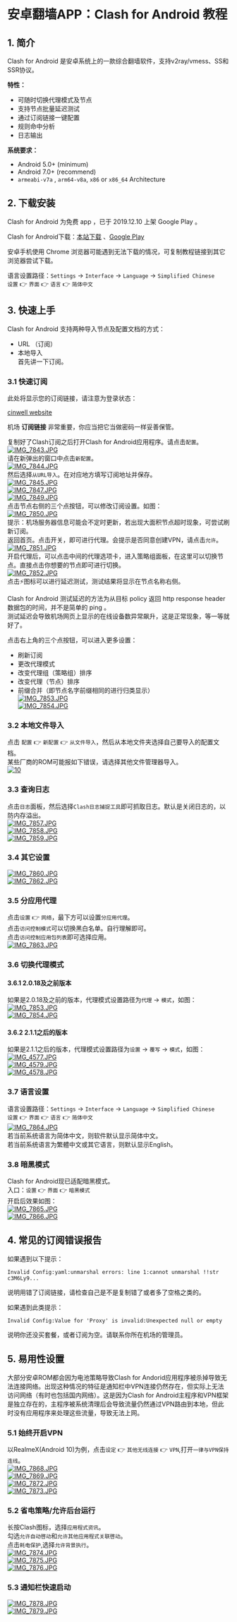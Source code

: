# 安卓翻墙APP：Clash for Android 教程

1\. 简介
------
Clash for Android 是安卓系统上的一款综合翻墙软件，支持v2ray/vmess、SS和SSR协议。 
 


**特性：**

*   可随时切换代理模式及节点
*   支持节点批量延迟测试
*   通过订阅链接一键配置
*   规则命中分析
*   日志输出

**系统要求：**

- Android 5.0+ (minimum)
- Android 7.0+ (recommend)
- `armeabi-v7a` , `arm64-v8a`, `x86` or `x86_64` Architecture


2\. 下载安装
--------
Clash for Android 为免费 app ，已于 2019.12.10 上架 Google Play 。

Clash for Android下载：[本站下载](https://v2free.org/ssr-download/clash.apk ':ignore') 、[Google Play](https://play.google.com/store/apps/details?id=com.github.kr328.clash)
 
安卓手机使用 Chrome 浏览器可能遇到无法下载的情况，可复制教程链接到其它浏览器尝试下载。
  
语言设置路径：`Settings` → `Interface` → `Language` → `Simplified Chinese`  
`设置` 👉 `界面` 👉 `语言` 👉 `简体中文`  


3\. 快速上手
--------

Clash for Android 支持两种导入节点及配置文档的方式：

*   URL （订阅）
*   本地导入  
    首先讲一下订阅。

### 3.1 快速订阅

此处将显示您的订阅链接，请注意为登录状态：

[cinwell website](/sublink?type=clash ':include :type=markdown')

机场 **订阅链接** 非常重要，你应当把它当做密码一样妥善保管。
  
复制好了Clash订阅之后打开Clash for Android应用程序。请点击`配置`。  
[![IMG_7843.JPG](/Clash_files/1072376875.jpg "IMG_7843.JPG")](/Clash_files/1072376875.jpg)  
请在新弹出的窗口中点击`新配置`。  
[![IMG_7844.JPG](/Clash_files/1118270140.jpg "IMG_7844.JPG")](/Clash_files/1118270140.jpg)  
然后选择`从URL导入`。在对应地方填写订阅地址并保存。  
[![IMG_7845.JPG](/Clash_files/2169466048.jpg "IMG_7845.JPG")](/Clash_files/2169466048.jpg)  
[![IMG_7847.JPG](/Clash_files/3843008539.jpg "IMG_7847.JPG")](/Clash_files/3843008539.jpg)  
[![IMG_7849.JPG](/Clash_files/932669651.jpg "IMG_7849.JPG")](/Clash_files/932669651.jpg)  
点击节点右侧的三个点按钮，可以修改订阅设置。如图：  
[![IMG_7850.JPG](/Clash_files/1168337143.jpg "IMG_7850.JPG")](/Clash_files/1168337143.jpg)  
提示：机场服务器信息可能会不定时更新，若出现大面积节点超时现象，可尝试刷新订阅。  
返回首页。点击开关，即可进行代理。会提示是否同意创建VPN，请点击`允许`。  
[![IMG_7851.JPG](/Clash_files/2409469823.jpg "IMG_7851.JPG")](/Clash_files/2409469823.jpg)  
开启代理后，可以点击中间的代理选项卡，进入策略组面板，在这里可以切换节点。直接点击你想要的节点即可进行切换。  
[![IMG_7852.JPG](/Clash_files/2753500055.jpg "IMG_7852.JPG")](/Clash_files/2753500055.jpg)  
点击⚡图标可以进行延迟测试，测试结果将显示在节点名称右侧。  

Clash for Android 测试延迟的方法为从目标 policy 返回 http response header 数据包的时间，并不是简单的 ping 。  
测试延迟会导致机场网页上显示的在线设备数异常飙升，这是正常现象，等一等就好了。

  
点击右上角的三个点按钮，可以进入更多设置：

*   刷新订阅
*   更改代理模式
*   改变代理组（策略组）排序
*   改变代理（节点）排序
*   前缀合并（即节点名字前缀相同的进行归类显示）  
    [![IMG_7853.JPG](/Clash_files/550116317.jpg "IMG_7853.JPG")](/Clash_files/550116317.jpg)  
    [![IMG_7854.JPG](/Clash_files/838427780.jpg "IMG_7854.JPG")](/Clash_files/838427780.jpg)

### 3.2 本地文件导入

点击 `配置` 👉 `新配置` 👉 `从文件导入`，然后从本地文件夹选择自己要导入的配置文档。  
某些厂商的ROM可能报如下错误，请选择其他文件管理器导入。  
[![10](/Clash_files/romfault.png)](/Clash_files/romfault.png)

### 3.3 查询日志

点击`日志`面板，然后选择`Clash日志捕捉工具`即可抓取日志。默认是关闭日志的，以防内存溢出。  
[![IMG_7857.JPG](/Clash_files/1404728428.jpg "IMG_7857.JPG")](/Clash_files/1404728428.jpg)  
[![IMG_7858.JPG](/Clash_files/1836797657.jpg "IMG_7858.JPG")](/Clash_files/1836797657.jpg)  
[![IMG_7859.JPG](/Clash_files/2336060890.jpg "IMG_7859.JPG")](/Clash_files/2336060890.jpg)

### 3.4 其它设置

[![IMG_7860.JPG](/Clash_files/3789481771.jpg "IMG_7860.JPG")](/Clash_files/3789481771.jpg)  
[![IMG_7862.JPG](/Clash_files/454476014.jpg "IMG_7862.JPG")](/Clash_files/454476014.jpg)

### 3.5 分应用代理

点击`设置` 👉 `网络`，最下方可以设置`分应用代理`。  
点击`访问控制模式`可以切换黑白名单。自行理解即可。  
点击`访问控制应用包列表`即可选择应用。  
[![IMG_7863.JPG](/Clash_files/1278124387.jpg "IMG_7863.JPG")](/Clash_files/1278124387.jpg)

### 3.6 切换代理模式

#### 3.6.1 2.0.18及之前版本

如果是2.0.18及之前的版本，代理模式设置路径为`代理` → `模式`，如图：  
[![IMG_7853.JPG](/Clash_files/550116317.jpg "IMG_7853.JPG")](/Clash_files/550116317.jpg)  
[![IMG_7854.JPG](/Clash_files/838427780.jpg "IMG_7854.JPG")](/Clash_files/838427780.jpg)

#### 3.6.2 2.1.1之后的版本

如果是2.1.1之后的版本，代理模式设置路径为`设置` → `覆写` → `模式`，如图：  
[![IMG_4577.JPG](/Clash_files/1118590743.jpg "IMG_4577.JPG")](/Clash_files/1118590743.jpg)  
[![IMG_4579.JPG](/Clash_files/3855851416.jpg "IMG_4579.JPG")](/Clash_files/3855851416.jpg)  
[![IMG_4578.JPG](/Clash_files/1753717891.jpg "IMG_4578.JPG")](/Clash_files/1753717891.jpg)

### 3.7 语言设置

语言设置路径：`Settings` → `Interface` → `Language` → `Simplified Chinese`  
`设置` 👉 `界面` 👉 `语言` 👉 `简体中文`  
[![IMG_7864.JPG](/Clash_files/3362312117.jpg "IMG_7864.JPG")](/Clash_files/3362312117.jpg)  
若当前系统语言为简体中文，则软件默认显示简体中文。  
若当前系统语言为繁體中文或其它语言，则默认显示English。

### 3.8 暗黑模式

Clash for Android现已适配暗黑模式。  
入口：`设置` 👉 `界面` 👉 `暗黑模式`  
开启后效果如图：  
[![IMG_7865.JPG](/Clash_files/59156606.jpg "IMG_7865.JPG")](/Clash_files/59156606.jpg)  
[![IMG_7866.JPG](/Clash_files/382223072.jpg "IMG_7866.JPG")](/Clash_files/382223072.jpg)

4\. 常见的订阅错误报告
-------------

如果遇到以下提示：

    Invalid Config:yaml:unmarshal errors: line 1:cannot unmarshal !!str c3M6Ly9...

说明用错了订阅链接，请检查自己是不是复制错了或者多了空格之类的。

如果遇到此类提示：

    Invalid Config:Value for 'Proxy' is invalid:Unexpected null or empty

说明你还没买套餐，或者订阅为空。请联系你所在机场的管理员。

5\. 易用性设置
---------

大部分安卓ROM都会因为电池策略导致Clash for Andorid应用程序被杀掉导致无法连接网络。出现这种情况的特征是通知栏中VPN连接仍然存在，但实际上无法访问网络（有时也包括国内网络）。这是因为Clash for Android主程序和VPN框架是独立存在的，主程序被系统清理后会导致流量仍然通过VPN路由到本地，但此时没有应用程序来处理这些流量，导致无法上网。

### 5.1 始终开启VPN

以RealmeX(Android 10)为例，点击`设定` 👉 `其他无线连接` 👉 `VPN`,打开`一律与VPN保持连线`。  
[![IMG_7868.JPG](/Clash_files/1483525553.jpg "IMG_7868.JPG")](/Clash_files/1483525553.jpg)  
[![IMG_7869.JPG](/Clash_files/2937852562.jpg "IMG_7869.JPG")](/Clash_files/2937852562.jpg)  
[![IMG_7872.JPG](/Clash_files/2475363784.jpg "IMG_7872.JPG")](/Clash_files/2475363784.jpg)  
[![IMG_7873.JPG](/Clash_files/1266218543.jpg "IMG_7873.JPG")](/Clash_files/1266218543.jpg)

### 5.2 省电策略/允许后台运行

长按Clash图标，选择`应用程式资讯`。  
勾选`允许自动啓动`和`允许其他应用程式关联啓动`。  
点击`耗电保护`,选择`允许背景执行`。  
[![IMG_7874.JPG](/Clash_files/722228769.jpg "IMG_7874.JPG")](/Clash_files/722228769.jpg)  
[![IMG_7875.JPG](/Clash_files/1110606495.jpg "IMG_7875.JPG")](/Clash_files/1110606495.jpg)  
[![IMG_7876.JPG](/Clash_files/74665642.jpg "IMG_7876.JPG")](/Clash_files/74665642.jpg)

### 5.3 通知栏快速启动

[![IMG_7878.JPG](/Clash_files/1192405662.jpg "IMG_7878.JPG")](/Clash_files/1192405662.jpg)  
[![IMG_7879.JPG](/Clash_files/2936823915.jpg "IMG_7879.JPG")](/Clash_files/2936823915.jpg)
